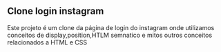 ## Clone login instagram

Este projeto é um clone da página de login do instagram onde utilizamos conceitos de display,position,HTLM semnatico e mitos outros conceitos relacionados a HTML e CSS
